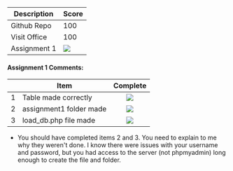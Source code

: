 | Description                             | Score |
|-----------------------------------------|-------|
| Github Repo                             |  100  |
| Visit Office                            |  100  |
| Assignment 1                            |![](http://f.cl.ly/items/1A0d2Q1J1N1u0C3g0C1s/null.gif)|


#### Assignment 1 Comments:

|    | Item                             | Complete |
|---|-----------------------------------------|:-------:|
|1 | Table made correctly                    |    ![](http://f.cl.ly/items/1A0d2Q1J1N1u0C3g0C1s/null.gif)    |
|2 | assignment1 folder made                 |    ![](http://f.cl.ly/items/1A0d2Q1J1N1u0C3g0C1s/null.gif)   |
|3 | load_db.php file made                   |    ![](http://f.cl.ly/items/1A0d2Q1J1N1u0C3g0C1s/null.gif)   |

- You should have completed items 2 and 3. You need to explain to me why they weren't done. I know there were issues with your username and password, but you had access to the server (not phpmyadmin) long enough to create the file and folder.
